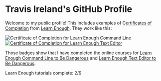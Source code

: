 # Travis Ireland's GitHub Profile

Welcome to my public profile! This includes examples of [Certificates of Completion](https://www.learnenough.com/certificates/Tire_Land) from [Learn Enough](https://www.learnenough.com/). They work like this:

<a href="https://www.learnenough.com/certificates/Tire_Land"><img src="https://www.learnenough.com/certificates/Tire_Land/command-line-tutorial.svg" alt="Certificate of Completion for Learn Enough Command Line"></a><a href="https://www.learnenough.com/certificates/Tire_Land"><img src="https://www.learnenough.com/certificates/Tire_Land/text-editor-tutorial.svg" alt="Certificate of Completion for Learn Enough Text Editor"></a>

Those badges show that I have completed the online courses for [Learn Enough Command Line to Be Dangerous](https://www.learnenough.com/command-line) and [Learn Enough Text Editor to Be Dangerous](https://www.learnenough.com/text-editor).

Learn Enough tutorials complete: 2/9
